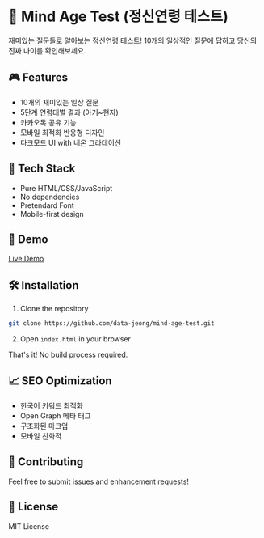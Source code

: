 # 🧠 Mind Age Test (정신연령 테스트)

재미있는 질문들로 알아보는 정신연령 테스트! 10개의 일상적인 질문에 답하고 당신의 진짜 나이를 확인해보세요.

## 🎮 Features

- 10개의 재미있는 일상 질문
- 5단계 연령대별 결과 (아기~현자)
- 카카오톡 공유 기능
- 모바일 최적화 반응형 디자인
- 다크모드 UI with 네온 그라데이션

## 🚀 Tech Stack

- Pure HTML/CSS/JavaScript
- No dependencies
- Pretendard Font
- Mobile-first design

## 📱 Demo

[Live Demo](https://mind-age-test.vercel.app)

## 🛠️ Installation

1. Clone the repository
```bash
git clone https://github.com/data-jeong/mind-age-test.git
```

2. Open `index.html` in your browser

That's it! No build process required.

## 📈 SEO Optimization

- 한국어 키워드 최적화
- Open Graph 메타 태그
- 구조화된 마크업
- 모바일 친화적

## 🤝 Contributing

Feel free to submit issues and enhancement requests!

## 📄 License

MIT License